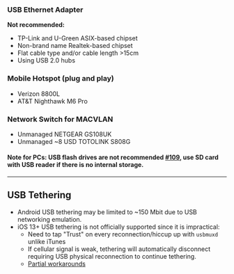 
### USB Ethernet Adapter
**Not recommended:**  
 
* TP-Link and U-Green ASIX-based chipset
* Non-brand name Realtek-based chipset 
* Flat cable type and/or cable length >15cm
* Using USB 2.0 hubs

### Mobile Hotspot (plug and play)
* Verizon 8800L
* AT&T Nighthawk M6 Pro 

### Network Switch for MACVLAN
* Unmanaged NETGEAR GS108UK
* Unmanaged ~8 USD TOTOLINK S808G

#### Note for PCs: USB flash drives are not recommended [#109](https://github.com/SmoothWAN/SmoothWAN/discussions/109), use SD card with USB reader if there is no internal storage.

***

## USB Tethering
* Android USB tethering may be limited to ~150 Mbit due to USB networking emulation.
* iOS 13+ USB tethering is not officially supported since it is impractical:
    - Need to tap "Trust" on every reconnection/hiccup up with `usbmuxd` unlike iTunes
    - If cellular signal is weak, tethering will automatically disconnect requiring USB physical reconnection to continue tethering.
    - [Partial workarounds](https://openwrt.org/docs/guide-user/network/wan/smartphone.usb.tethering#extras)
